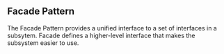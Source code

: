 Facade Pattern 
---

The Facade Pattern provides a unified interface to a set of interfaces in a subsytem. 
Facade defines a higher-level interface that makes the subsystem easier to use.

